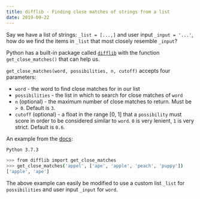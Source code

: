 ```yaml
---
title: difflib - Finding close matches of strings from a list
date: 2019-09-22
---
```


Say we have a list of strings: `_list = [...,]` and user input `_input = '...'`, how do we find the items in `_list` that most closely resemble `_input`?

Python has a built-in package called <a href="https://docs.python.org/2/library/difflib.html" target="_blank">`difflib`</a> with the function `get_close_matches()` that can help us.

`get_close_matches(word, possibilities, n, cutoff)` accepts four parameters:

- `word` - the word to find close matches for in our list
- `possibilities` - the list in which to search for close matches of `word`
- `n` (optional) - the maximum number of close matches to return. Must be `> 0`. Default is `3`.
- `cutoff` (optional) - a float in the range [0, 1] that a `possibility` must score in order to be considered similar to `word`. `0` is very lenient, `1` is very strict. Default is `0.6`.

An example from the <a href="https://docs.python.org/2/library/difflib.html#difflib.get_close_matches" target="_blank">docs</a>:

```sh
Python 3.7.3

>>> from difflib import get_close_matches
>>> get_close_matches('appel', ['ape', 'apple', 'peach', 'puppy'])
['apple', 'ape']
```

The above example can easily be modified to use a custom list `_list` for `possibilities` and user input `_input` for `word`.
